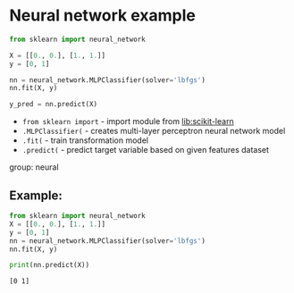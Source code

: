 # Neural network example

```python
from sklearn import neural_network

X = [[0., 0.], [1., 1.]]
y = [0, 1]

nn = neural_network.MLPClassifier(solver='lbfgs')
nn.fit(X, y)

y_pred = nn.predict(X)
```

- `from sklearn import` - import module from [lib:scikit-learn](https://onelinerhub.com/python-scikit-learn/how-to-install-scikit-learn-using-pip)
- `.MLPClassifier(` - creates multi-layer perceptron neural network model
- `.fit(` - train transformation model
- `.predict(` - predict target variable based on given features dataset

group: neural

## Example: 
```python
from sklearn import neural_network
X = [[0., 0.], [1., 1.]]
y = [0, 1]
nn = neural_network.MLPClassifier(solver='lbfgs')
nn.fit(X, y)

print(nn.predict(X))
```
```
[0 1]

```

